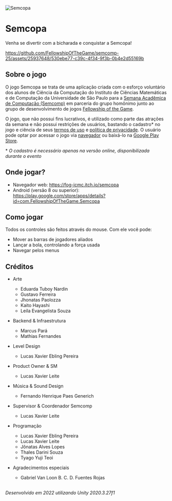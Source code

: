 ![Semcopa](https://img.itch.zone/aW1nLzEwMDU1NjUzLnBuZw==/original/0Vj3ZJ.png)

# Semcopa

Venha se divertir com a bicharada e conquistar a Semcopa!

https://github.com/FellowshipOfTheGame/semcomp-25/assets/25937648/530ebe77-c39c-4f34-9f3b-0b4e2d55169b

## Sobre o jogo

O jogo Semcopa se trata de uma aplicação criada com o esforço voluntário dos alunos de Ciência da Computação do Instituto de Ciências Matemáticas e de Computação da Universidade de São Paulo para a [Semana Acadêmica de Computação (Semcomp)](https://semcomp.icmc.usp.br/) em parceria do grupo homônimo junto ao grupo de desenvolvimento de jogos [Fellowship of the Game](https://www.fog.icmc.usp.br/).

O jogo, que não possui fins lucrativos, é utilizado como parte das atrações da semana e não possui restrições de usuários, bastando o cadastro* no jogo e ciência de seus [termos de uso](ABOUT.md#termos-de-uso) e [política de privacidade](ABOUT.md#política-de-privacidade). O usuário pode optar por acessar o jogo via [navegador](https://fog-icmc.itch.io/semcopa) ou baixá-lo na [Google Play Store](https://play.google.com/store/apps/details?id=com.FellowshipOfTheGame.Semcopa).

\* _O cadastro é necessário apenas na versão online, disponibilizada durante o evento_

## Onde jogar?

- Navegador web: https://fog-icmc.itch.io/semcopa
- Android (versão 8 ou superior): https://play.google.com/store/apps/details?id=com.FellowshipOfTheGame.Semcopa

## Como jogar

Todos os controles são feitos através do mouse. Com ele você pode:

- Mover as barras de jogadores aliados
- Lançar a bola, controlando a força usada
- Navegar pelos menus

## Créditos

- Arte
  - Eduarda Tuboy Nardin
  - Gustavo Ferreira
  - Jhonatas Paolozza
  - Kaito Hayashi
  - Leila Evangelista Souza

- Backend & Infraestrutura
  - Marcus Pará
  - Mathias Fernandes

- Level Design
  - Lucas Xavier Ebling Pereira

- Product Owner & SM
  - Lucas Xavier Leite

- Música & Sound Design
  - Fernando Henrique Paes Generich

- Supervisor & Coordenador Semcomp
  - Lucas Xavier Leite

- Programação
  - Lucas Xavier Ebling Pereira
  - Lucas Xavier Leite
  - Jônatas Alves Lopes
  - Thales Darini Souza
  - Tyago Yuji Teoi

- Agradecimentos especiais
  - Gabriel Van Loon B. C. D. Fuentes Rojas

##

*Desenvolvido em 2022 utilizando Unity 2020.3.27f1*
